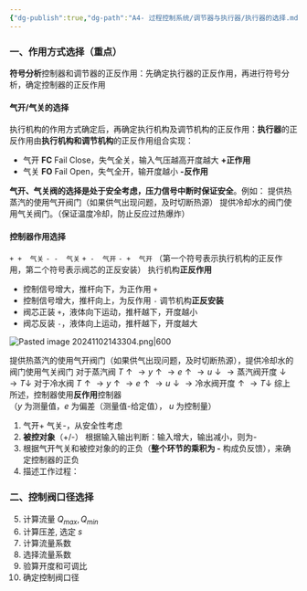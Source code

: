 ```yaml
---
{"dg-publish":true,"dg-path":"A4- 过程控制系统/调节器与执行器/执行器的选择.md","permalink":"/A4- 过程控制系统/调节器与执行器/执行器的选择/","dgPassFrontmatter":true,"noteIcon":"","created":"2024-11-01T19:53:50.000+08:00","updated":"2025-04-14T18:40:09.628+08:00"}
---
```



### 一、作用方式选择（重点）
**符号分析**控制器和调节器的正反作用：先确定执行器的正反作用，再进行符号分析，确定控制器的正反作用

#### 气开/气关的选择
执行机构的作用方式确定后，再确定执行机构及调节机构的正反作用：**执行器**的正反作用由**执行机构和调节机构**的正反作用组合实现：
- 气开 **FC** Fail Close，失气全关，输入气压越高开度越大 **+正作用**
- 气关 **FO** Fail Open，失气全开，输开度越小       **-反作用**

**气开、气关阀的选择是处于安全考虑，压力信号中断时保证安全**。例如：
提供热蒸汽的使用气开阀门（如果供气出现问题，及时切断热源）
提供冷却水的阀门使用气关阀门。（保证温度冷却，防止反应过热爆炸）

#### 控制器作用选择
`+ +  气关`    `- -  气关`   `+ -  气开`   `- +  气开`
（第一个符号表示执行机构的正反作用，第二个符号表示阀芯的正反安装）
执行机构**正反作用**
- 控制信号增大，推杆向下，为正作用 `+`
- 控制信号增大，推杆向上，为反作用 `-`
调节机构**正反安装**
- 阀芯正装 `+`，液体向下运动，推杆越下，开度越小
- 阀芯反装 `-`，液体向上运动，推杆越下，开度越大

![Pasted image 20241102143304.png|600](/img/user/Functional%20files/Photo%20Resources/Pasted%20image%2020241102143304.png)

提供热蒸汽的使用气开阀门（如果供气出现问题，及时切断热源），提供冷却水的阀门使用气关阀门
对于蒸汽阀 $T \uparrow \to y\uparrow\to e\uparrow\to u \downarrow  \to \text{蒸汽阀开度}\downarrow \to T\downarrow$
对于冷水阀 $T \uparrow \to y\uparrow\to e\uparrow\to u \downarrow  \to \text{冷水阀开度}\uparrow \to T\downarrow$
综上所述，控制器使用**反作用**控制器  
（$y$ 为测量值，$e$ 为偏差（测量值-给定值）， $u$ 为控制量）




1. 气开+ 气关-，从安全性考虑
2. **被控对象**（+/-）    根据输入输出判断：输入增大，输出减小，则为- 
3. 根据气开气关和被控对象的的正负（**整个环节的乘积为 -**  构成负反馈），来确定控制器的正负
4. 描述工作过程：


### 二、控制阀口径选择 
5. 计算流量 $Q_{max},Q_{min}$
6. 计算压差, 选定 $s$
7. 计算流量系数
8. 选择流量系数
9. 验算开度和可调比
10. 确定控制阀口径

